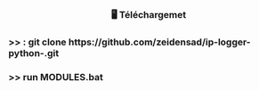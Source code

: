 <h3 align="center">🖥️ Téléchargemet</h3>

<h3 align="left"> >> : git clone https://github.com/zeidensad/ip-logger-python-.git </h3>
<h3 align="left"> >> run MODULES.bat </h3>
<p align="left">
</p>
